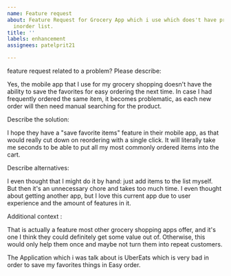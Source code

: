 ```yaml
---
name: Feature request
about: Feature Request for Grocery App which i use which does't have proper wishlist
  inorder list.
title: ''
labels: enhancement
assignees: patelprit21

---
```


feature request related to a problem? Please describe:

Yes, the mobile app that I use for my grocery shopping doesn't have the ability to save the favorites for easy ordering the next time. In case I had frequently ordered the same item, it becomes problematic, as each new order will then need manual searching for the product.

Describe the solution:

I hope they have a "save favorite items" feature in their mobile app, as that would really cut down on reordering with a single click. It will literally take me seconds to be able to put all my most commonly ordered items into the cart.

Describe alternatives:

I even thought that I might do it by hand: just add items to the list myself. But then it's an unnecessary chore and takes too much time. I even thought about getting another app, but I love this current app due to user experience and the amount of features in it.

Additional context :

That is actually a feature most other grocery shopping apps offer, and it's one I think they could definitely get some value out of. Otherwise, this would only help them once and maybe not turn them into repeat customers.

The Application which i was talk about is UberEats which is very bad in order to save my favorites things in Easy order.
